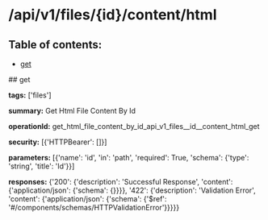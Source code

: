 # /api/v1/files/{id}/content/html

## Table of contents:
- [get](#get)

<a name="get" />
## get

**tags:** ['files']

**summary:** Get Html File Content By Id

**operationId:** get_html_file_content_by_id_api_v1_files__id__content_html_get

**security:** [{'HTTPBearer': []}]

**parameters:** [{'name': 'id', 'in': 'path', 'required': True, 'schema': {'type': 'string', 'title': 'Id'}}]

**responses:** {'200': {'description': 'Successful Response', 'content': {'application/json': {'schema': {}}}}, '422': {'description': 'Validation Error', 'content': {'application/json': {'schema': {'$ref': '#/components/schemas/HTTPValidationError'}}}}}

